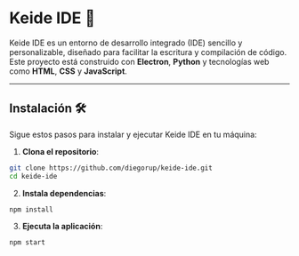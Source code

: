 # Keide IDE 🚀

Keide IDE es un entorno de desarrollo integrado (IDE) sencillo y personalizable, diseñado para facilitar la escritura y compilación de código. Este proyecto está construido con **Electron**, **Python** y tecnologías web como **HTML**, **CSS** y **JavaScript**.

---

## Instalación 🛠️

Sigue estos pasos para instalar y ejecutar Keide IDE en tu máquina:

1. **Clona el repositorio**:
```bash
git clone https://github.com/diegorup/keide-ide.git
cd keide-ide
```
2. **Instala dependencias**: 
```bash
npm install
```
3. **Ejecuta la aplicación**:  
```bash
npm start
```
